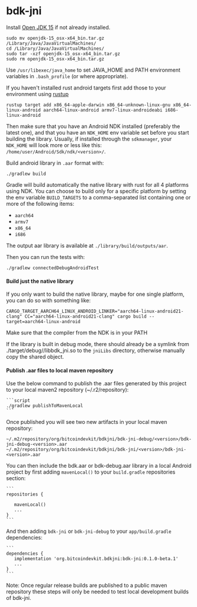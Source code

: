 # bdk-jni

Install [Open JDK 15](https://jdk.java.net/15/) if not already installed.

   ```
   sudo mv openjdk-15_osx-x64_bin.tar.gz /Library/Java/JavaVirtualMachines/
   cd /Library/Java/JavaVirtualMachines/
   sudo tar -xzf openjdk-15_osx-x64_bin.tar.gz
   sudo rm openjdk-15_osx-x64_bin.tar.gz
   ```

   Use `/usr/libexec/java_home` to set JAVA_HOME and PATH environment variables in `.bash_profile` (or where appropriate).

If you haven't installed rust android targets first add those to your environment using [rustup](https://www.rust-lang.org/learn/get-started)

   ```
   rustup target add x86_64-apple-darwin x86_64-unknown-linux-gnu x86_64-linux-android aarch64-linux-android armv7-linux-androideabi i686-linux-android
   ```

Then make sure that you have an Android NDK installed (preferably the latest one), and that you have an `NDK_HOME` env variable set before you start building the library. Usually, if installed through the `sdkmanager`,
your `NDK_HOME` will look more or less like this: `/home/user/Android/Sdk/ndk/<version>/`.

Build android library in `.aar` format with:
```
./gradlew build
```
Gradle will build automatically the native library with rust for all 4 platforms using NDK. You can choose to build only for a specific platform by setting the env variable `BUILD_TARGETS` to a comma-separated list
containing one or more of the following items:

* `aarch64`
* `armv7`
* `x86_64`
* `i686`

The output aar library is available at `./library/build/outputs/aar`.

Then you can run the tests with:

   ```script
   ./gradlew connectedDebugAndroidTest
   ```

#### Build just the native library

If you only want to build the native library, maybe for one single platform, you can do so with something like:

```
CARGO_TARGET_AARCH64_LINUX_ANDROID_LINKER="aarch64-linux-android21-clang" CC="aarch64-linux-android21-clang" cargo build --target=aarch64-linux-android
```

Make sure that the compiler from the NDK is in your PATH

If the library is built in debug mode, there should already be a symlink from ./target/debug/<target>/libbdk\_jni.so to the `jniLibs` directory, otherwise manually copy the shared object.

#### Publish .aar files to local maven repository

Use the below command to publish the .aar files generated by this project to your local maven2
repository (~/.r2/repository):

    ```script
    ./gradlew publishToMavenLocal
    ```

Once published you will see two new artifacts in your local maven repository:

   ```
   ~/.m2/repository/org/bitcoindevkit/bdkjni/bdk-jni-debug/<version>/bdk-jni-debug-<version>.aar
   ~/.m2/repository/org/bitcoindevkit/bdkjni/bdk-jni/<version>/bdk-jni-<version>.aar
   ```

You can then include the bdk.aar or bdk-debug.aar library in a local Android project by first
adding `mavenLocal()` to your `build.gradle` repositories section:

    ```
    repositories {

       mavenLocal()
       ...
    }
    ```


And then adding `bdk-jni` or `bdk-jni-debug` to your `app/build.gradle` dependencies:

    ```
    dependencies {
       implementation 'org.bitcoindevkit.bdkjni:bdk-jni:0.1.0-beta.1'
       ...
    }
    ```

Note: Once regular release builds are published to a public maven repository these steps will only
be needed to test local development builds of bdk-jni.
